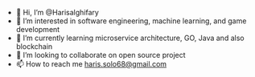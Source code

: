 - 👋 Hi, I’m @Harisalghifary
- 👀 I’m interested in software engineering, machine learning, and game development
- 🌱 I’m currently learning microservice architecture, GO, Java and also blockchain
- 💞️ I’m looking to collaborate on open source project
- 📫 How to reach me haris.solo68@gmail.com

<!---
Harisalghifary/Harisalghifary is a ✨ special ✨ repository because its `README.md` (this file) appears on your GitHub profile.
You can click the Preview link to take a look at your changes.
--->
